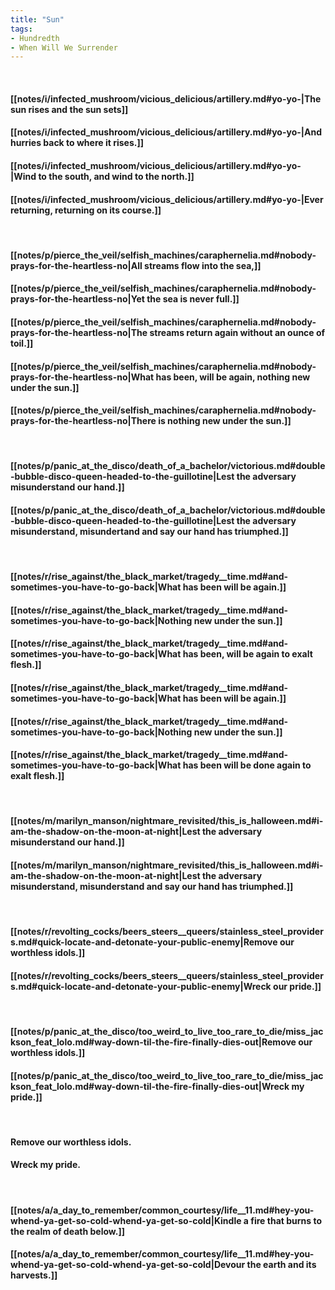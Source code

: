 ```yaml
---
title: "Sun"
tags:
- Hundredth
- When Will We Surrender
---
```

&nbsp;
#### [[notes/i/infected_mushroom/vicious_delicious/artillery.md#yo-yo-|The sun rises and the sun sets]]
#### [[notes/i/infected_mushroom/vicious_delicious/artillery.md#yo-yo-|And hurries back to where it rises.]]
#### [[notes/i/infected_mushroom/vicious_delicious/artillery.md#yo-yo-|Wind to the south, and wind to the north.]]
#### [[notes/i/infected_mushroom/vicious_delicious/artillery.md#yo-yo-|Ever returning, returning on its course.]]
&nbsp;
#### [[notes/p/pierce_the_veil/selfish_machines/caraphernelia.md#nobody-prays-for-the-heartless-no|All streams flow into the sea,]]
#### [[notes/p/pierce_the_veil/selfish_machines/caraphernelia.md#nobody-prays-for-the-heartless-no|Yet the sea is never full.]]
#### [[notes/p/pierce_the_veil/selfish_machines/caraphernelia.md#nobody-prays-for-the-heartless-no|The streams return again without an ounce of toil.]]
#### [[notes/p/pierce_the_veil/selfish_machines/caraphernelia.md#nobody-prays-for-the-heartless-no|What has been, will be again, nothing new under the sun.]]
#### [[notes/p/pierce_the_veil/selfish_machines/caraphernelia.md#nobody-prays-for-the-heartless-no|There is nothing new under the sun.]]
&nbsp;
#### [[notes/p/panic_at_the_disco/death_of_a_bachelor/victorious.md#double-bubble-disco-queen-headed-to-the-guillotine|Lest the adversary misunderstand our hand.]]
#### [[notes/p/panic_at_the_disco/death_of_a_bachelor/victorious.md#double-bubble-disco-queen-headed-to-the-guillotine|Lest the adversary misunderstand, misundertand and say our hand has triumphed.]]
&nbsp;
#### [[notes/r/rise_against/the_black_market/tragedy__time.md#and-sometimes-you-have-to-go-back|What has been will be again.]]
#### [[notes/r/rise_against/the_black_market/tragedy__time.md#and-sometimes-you-have-to-go-back|Nothing new under the sun.]]
#### [[notes/r/rise_against/the_black_market/tragedy__time.md#and-sometimes-you-have-to-go-back|What has been, will be again to exalt flesh.]]
#### [[notes/r/rise_against/the_black_market/tragedy__time.md#and-sometimes-you-have-to-go-back|What has been will be again.]]
#### [[notes/r/rise_against/the_black_market/tragedy__time.md#and-sometimes-you-have-to-go-back|Nothing new under the sun.]]
#### [[notes/r/rise_against/the_black_market/tragedy__time.md#and-sometimes-you-have-to-go-back|What has been will be done again to exalt flesh.]]
&nbsp;
#### [[notes/m/marilyn_manson/nightmare_revisited/this_is_halloween.md#i-am-the-shadow-on-the-moon-at-night|Lest the adversary misunderstand our hand.]]
#### [[notes/m/marilyn_manson/nightmare_revisited/this_is_halloween.md#i-am-the-shadow-on-the-moon-at-night|Lest the adversary misunderstand, misunderstand and say our hand has triumphed.]]
&nbsp;
#### [[notes/r/revolting_cocks/beers_steers__queers/stainless_steel_providers.md#quick-locate-and-detonate-your-public-enemy|Remove our worthless idols.]]
#### [[notes/r/revolting_cocks/beers_steers__queers/stainless_steel_providers.md#quick-locate-and-detonate-your-public-enemy|Wreck our pride.]]
&nbsp;
#### [[notes/p/panic_at_the_disco/too_weird_to_live_too_rare_to_die/miss_jackson_feat_lolo.md#way-down-til-the-fire-finally-dies-out|Remove our worthless idols.]]
#### [[notes/p/panic_at_the_disco/too_weird_to_live_too_rare_to_die/miss_jackson_feat_lolo.md#way-down-til-the-fire-finally-dies-out|Wreck my pride.]]
&nbsp;
#### Remove our worthless idols.
#### Wreck my pride.
&nbsp;
#### [[notes/a/a_day_to_remember/common_courtesy/life__11.md#hey-you-whend-ya-get-so-cold-whend-ya-get-so-cold|Kindle a fire that burns to the realm of death below.]]
#### [[notes/a/a_day_to_remember/common_courtesy/life__11.md#hey-you-whend-ya-get-so-cold-whend-ya-get-so-cold|Devour the earth and its harvests.]]
